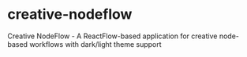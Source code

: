 # creative-nodeflow
Creative NodeFlow - A ReactFlow-based application for creative node-based workflows with dark/light theme support
